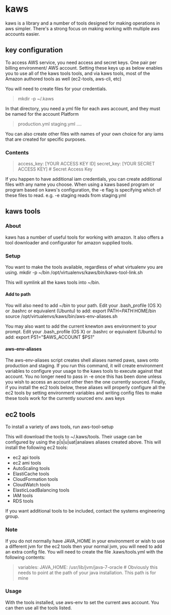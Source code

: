 # kaws

kaws is a library and a number of tools designed for making operations in aws simpler.  There's a strong focus on making working with multiple aws accounts easier.

## key configuration

To access AWS service, you need access and secret keys.  One pair per billing environment/ AWS account.  Setting these keys up as below enables you to use all of the kaws tools tools, and via kaws tools, most of the Amazon authored tools as well (ec2-tools, aws-cli, etc)

You will need to create files for your credentials.
> mkdir -p ~/.kaws

In that directory, you need a yml file for each aws account, and they must be named for the account
Platform

>    production.yml
>    staging.yml
>    ....

You can also create other files with names of your own choice for any iams that are created for specific purposes.

### Contents

> access_key: [YOUR ACCESS KEY ID]
> secret_key: [YOUR SECRET ACCESS KEY]  # Secret Access Key

If you happen to have additional iam credentials, you can create additional files with any name you choose.  When using a kaws based program or program based on kaws's configuration, the -e flag is specifying which of these files to read.  e.g. -e staging reads from staging.yml

## kaws tools

### About

kaws has a number of useful tools for working with amazon.  It also offers a tool downloader and configurator for amazon supplied tools.

### Setup
You want to make the tools available, regardless of what virtualenv you are using.
mkdir -p ~/bin
/opt/virtualenvs/kaws/bin/kaws-tool-link.sh

This will symlink all the kaws tools into ~/bin.

#### Add to path

You will also need to add ~/bin to your path. Edit your .bash_profile (OS X) or .bashrc or equivalent (Ubuntu) to add:
export PATH=$PATH:$HOME/bin
source /opt/virtualenvs/kaws/bin/aws-env-aliases.sh

You may also want to add the current knewton aws environment to your prompt. Edit your .bash_profile (OS X) or .bashrc or equivalent (Ubuntu) to add:
export PS1="$AWS_ACCOUNT $PS1"

#### aws-env-aliases

The aws-env-aliases script creates shell aliases named paws, saws onto production and staging.  If you run this command, it will create environment variables to configure your usage to the kaws tools to execute against that account.  You no longer need to pass in -e once this has been done unless you wish to access an account other then the one currently sourced.  Finally, if you install the ec2 tools below, these aliases will properly configure all the ec2 tools by setting environment variables and writing config files to make these tools work for the currently sourced env.
aws keys

## ec2 tools

To install a variety of aws tools, run aws-tool-setup

This will download the tools to ~/.kaws/tools.  Their usage can be configured by using the p|s|u|uat|analaws aliases created above.  This will install the following ec2 tools:

*  ec2 api tools
*  ec2 ami tools
*  AutoScaling tools
*  ElastiCache tools
*  CloudFormation tools
*  CloudWatch tools
*  ElasticLoadBalancing tools
*  IAM tools
*  RDS tools

If you want additional tools to be included, contact the systems engineering group.

### Note

If you do not normally have JAVA_HOME in your environment or wish to use a different jvm for the ec2 tools then your normal jvm, you will need to add an extra config file.  You will need to create the file .kaws/tools.yml with the following contents:

> variables:
>     JAVA_HOME: /usr/lib/jvm/java-7-oracle # Obviously this needs to point at the path of your java installation.  This path is for mine

### Usage

With the tools installed, use aws-env to set the current aws account.  You can then use all the tools listed.
